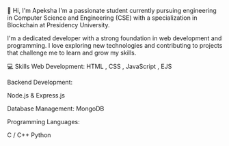 👋 Hi, I'm Apeksha
I'm a passionate student currently pursuing engineering in Computer Science and Engineering (CSE) with a specialization in Blockchain at Presidency University.

I'm a dedicated developer with a strong foundation in web development and programming. I love exploring new technologies and contributing to projects that challenge me to learn and grow my skills.

💻 Skills
Web Development:
   HTML ,
   CSS ,
   JavaScript ,
   EJS

Backend Development: 

   Node.js &
   Express.js

Database Management:
   MongoDB

Programming Languages:

   C / C++ 
   Python
<!---
Apekshakv/I'm Apeksha, a passionate student .Currently pursuing engineering at Presidency Uiversity
--->
